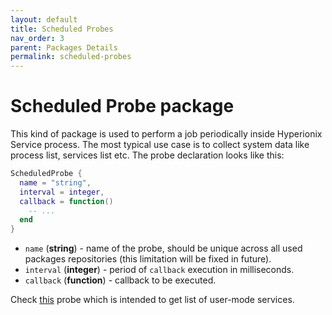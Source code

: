 ```yaml
---
layout: default
title: Scheduled Probes
nav_order: 3
parent: Packages Details
permalink: scheduled-probes
---
```


# Scheduled Probe package
This kind of package is used to perform a job periodically inside Hyperionix Service process. The most typical use case is to collect system data like process list, services list etc. The probe declaration looks like this:
```lua
ScheduledProbe {
  name = "string",
  interval = integer,
  callback = function()
    -- ...
  end
}
```
* `name` (**string**) - name of the probe, should be unique across all used packages repositories (this limitation will be fixed in future).
* `interval` (**integer**) - period of `callback` execution in milliseconds.
* `callback` (**function**) - callback to be executed.

Check [this](https://github.com/hyperionix/packages/blob/master/scheduled-probes/Services%20List/Services%20List.lua) probe which is intended to get list of user-mode services.